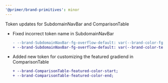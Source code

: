 ```yaml
---
'@primer/brand-primitives': minor
---
```


Token updates for SubdomainNavBar and ComparisonTable

- Fixed incorrect token name in SubdomainNavBar

  ```diff
  - --brand-SubdomainNavBar-fg-overflow-default: var(--brand-color-fg-default);
  + --brand-SubdomainNavBar-fg-overflow-default: var(--brand-color-text-default);
  ```

- Added new token for customizing the featured gradiend in ComparisonTable

  ```diff
  + --brand-ComparisonTable-featured-color-start;
  + --brand-ComparisonTable-featured-color-end;
  ```
